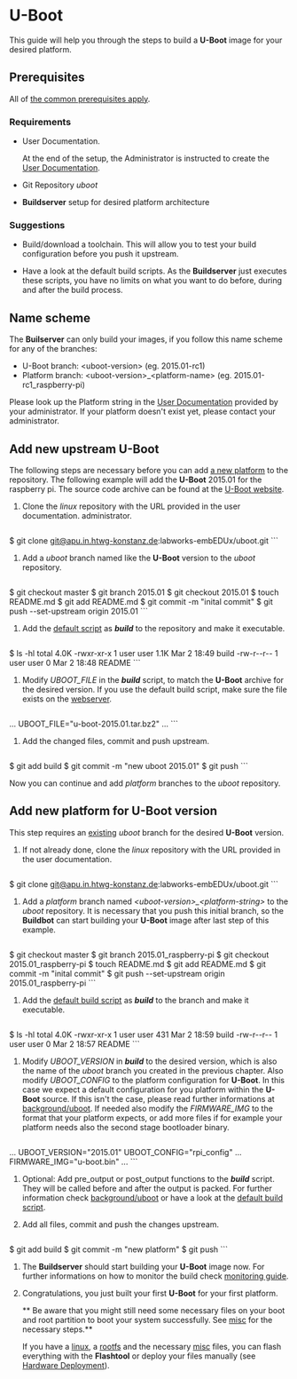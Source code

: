 # U-Boot
This guide will help you through the steps to build a **U-Boot** image for
your desired platform.

## Prerequisites
All of [the common prerequisites apply](usage.md#Prerequisites).

### Requirements
* User Documentation.

    At the end of the setup, the Administrator is instructed to create the [User
    Documentation](../setup/user-documentation.md).

* Git Repository *uboot*
* **Buildserver** setup for desired platform architecture

### Suggestions
* Build/download a toolchain. This will allow you to test your build
  configuration before you push it upstream.

* Have a look at the default build scripts. As the **Buildserver** just executes
  these scripts, you have no limits on what you want to do before, during and
  after the build process.

## Name scheme
The **Builserver** can only build your images, if you follow this name scheme
for any of the branches:

* U-Boot branch: <uboot-version\> (eg. 2015.01-rc1)
* Platform branch: <uboot-version\>\_<platform-name\> (eg. 2015.01-rc1_raspberry-pi)

Please look up the Platform string in the [User
Documentation](../setup/user-documentation.md) provided by your administrator. If
your platform doesn't exist yet, please contact your administrator.

## Add new upstream U-Boot
The following steps are necessary before you can add [a new
platform](#add-new-platform-for-u-boot-version) to the repository. The following
example will add the **U-Boot** 2015.01 for the raspberry pi. The source code
archive can be found at the [U-Boot website](http://ftp.denx.de/pub/u-boot/).

1. Clone the *linux* repository with the URL provided in the user documentation.
   administrator.

    ```
$ git clone git@apu.in.htwg-konstanz.de:labworks-embEDUx/uboot.git
    ```

1. Add a *uboot* branch named like the **U-Boot** version to the *uboot*
   repository.
  
    ```
$ git checkout master
$ git branch 2015.01
$ git checkout 2015.01
$ touch README.md
$ git add README.md
$ git commit -m "inital commit"
$ git push --set-upstream origin 2015.01
    ```

1. Add the [default script](usage/uboot/template/uboot_build) as ***build*** to the
   repository and make it executable.
   
    ```
$ ls -hl
total 4.0K
-rwxr-xr-x 1 user user 1.1K Mar  2 18:49 build
-rw-r--r-- 1 user user    0 Mar  2 18:48 README
    ```

1. Modify *UBOOT\_FILE* in the ***build*** script, to match the **U-Boot**
   archive for the desired version. If you use the default build script, make
   sure the file exists on the [webserver](http://ftp.denx.de/pub/u-boot/).
   
    ```
...
UBOOT_FILE="u-boot-2015.01.tar.bz2"
...
    ```

1. Add the changed files, commit and push upstream.
   
    ```
$ git add build
$ git commit -m "new uboot 2015.01"
$ git push 
    ```

Now you can continue and add *platform* branches to the *uboot* repository.

## Add new platform for U-Boot version
This step requires an [existing](#add-new-upstream-u-boot) *uboot* branch for
the desired **U-Boot** version.

1. If not already done, clone the *linux* repository with the URL provided in
   the user documentation.
   
    ```
$ git clone git@apu.in.htwg-konstanz.de:labworks-embEDUx/uboot.git
    ```

1. Add a *platform* branch named *<uboot-version\>\_<platform-string\>* to the *uboot*
   repository.  It is necessary that you push this initial branch, so the
   **Buildbot** can start building your **U-Boot** image after last step of this
   example.
   
    ```
$ git checkout master
$ git branch 2015.01_raspberry-pi
$ git checkout 2015.01_raspberry-pi
$ touch README.md
$ git add README.md
$ git commit -m "inital commit"
$ git push --set-upstream origin 2015.01_raspberry-pi
    ```

1. Add the [default build script](usage/uboot/template/platform_build) as
   ***build*** to the branch and make it executable. 
    
    ```
$ ls -hl
total 4.0K
-rwxr-xr-x 1 user user 431 Mar  2 18:59 build
-rw-r--r-- 1 user user   0 Mar  2 18:57 README
    ```

1. Modify *UBOOT\_VERSION* in ***build*** to the desired version, which is also
   the name of the *uboot* branch you created in the previous chapter. Also
   modify *UBOOT\_CONFIG* to the platform configuration for **U-Boot**. In this
   case we expect a default configuration for you platform within the **U-Boot**
   source. If this isn't the case, please read further informations at
   [background/uboot](../background/uboot.md). If needed also modify the
   *FIRMWARE\_IMG* to the format that your platform expects, or add more files
   if for example your platform needs also the second stage bootloader binary.
   
    ```
...
UBOOT_VERSION="2015.01"
UBOOT_CONFIG="rpi_config"
...
FIRMWARE_IMG="u-boot.bin"
...
    ```

1. Optional: Add pre\_output or post\_output functions to the ***build***
   script. They will be called before and after the output is packed. For
   further information check [background/uboot](../background/uboot.md) or have
   a look at the [default build script](usage/uboot/template/platform_build).

1. Add all files, commit and push the changes upstream.
   
    ```
$ git add build
$ git commit -m "new platform"
$ git push
    ```

1. The **Buildserver** should start building your **U-Boot** image now. For
   further informations on how to monitor the build check [monitoring
   guide](common/build-monitoring.md).

1. Congratulations, you just built your first **U-Boot** for your first
   platform.
  
   ** Be aware that you might still need some necessary files on your boot and
   root partition to boot your system successfully. See [misc](misc.md) for the
   necessary steps.**
   
   If you have a [linux](linux.md), a [rootfs](rootfs.md) and the
   necessary [misc](misc.md) files, you can flash everything with the
   **Flashtool** or deploy your files manually (see [Hardware
   Deployment](usage.md#hardware-deployment)).
